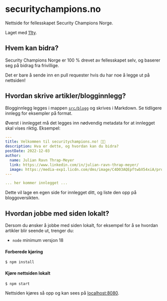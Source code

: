 # securitychampions.no

Nettside for fellesskapet Security Champions Norge.

Laget med [11ty](https://www.11ty.dev).

## Hvem kan bidra?

Security Champions Norge er 100 % drevet av fellesskapet selv, og baserer seg på bidrag fra frivillige.

Det er bare å sende inn en pull requester hvis du har noe å legge ut på nettsiden!

## Hvordan skrive artikler/blogginnlegg?

Blogginnlegg legges i mappen [`src/blogg`](https://github.com/Security-Champions-Norway/securitychampions.no/tree/main/src/blogg) og skrives i Markdown. Se tidligere innlegg for eksempler på format.

Øverst i innlegget må det legges inn nødvendig metadata for at innlegget skal vises riktig. Eksempel:

```yaml
---
title: Velkommen til securitychampions.no! 👋🏻
description: Hva er dette, og hvordan kan du bidra?
postDate: 2022-12-03
author:
  name: Julian Ravn Thrap-Meyer
  link: https://www.linkedin.com/in/julian-ravn-thrap-meyer/
  image: https://media-exp1.licdn.com/dms/image/C4D03AQEpftwbX54xiA/profile-displayphoto-shrink_100_100/0/1645188444451?e=1675296000&v=beta&t=CUyhf_Et2oBeEm9JIf4M0CUkiSuL7fotN_2WmZUlXhw
---

... her kommer innlegget ...
```

Dette vil lage en egen side for innlegget ditt, og liste den opp på bloggoversikten.

## Hvordan jobbe med siden lokalt?

Dersom du ønsker å jobbe med siden lokalt, for eksempel for å se hvordan artikler blir seende ut, trenger du:

- `node` minimum versjon 18

#### Forberede kjøring

```shell
$ npm install
```

#### Kjøre nettsiden lokalt

```shell
$ npm start
```

Nettsiden kjøres så opp og kan sees på [localhost:8080](http://localhost:8080).
